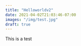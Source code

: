 ```yaml
---
title: "Helloworldv2"
date: 2021-04-02T21:03:46-07:00
images: "/img/test.jpg"
draft: true
--- 
```


This is a test
